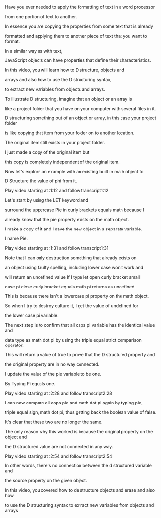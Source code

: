 Have you ever needed to apply the formatting of text in a word processor 

from one portion of text to another. 

In essence you are copying the properties from some text that is already 

formatted and applying them to another piece of text that you want to format. 

In a similar way as with text, 

JavaScript objects can have properties that define their characteristics. 

In this video, you will learn how to D structure, objects and 

arrays and also how to use the D structuring syntax, 

to extract new variables from objects and arrays. 

To illustrate D structuring, imagine that an object or an array is 

like a project folder that you have on your computer with several files in it. 

D structuring something out of an object or array, in this case your project folder 

is like copying that item from your folder on to another location. 

The original item still exists in your project folder. 

I just made a copy of the original item but 

this copy is completely independent of the original item. 

Now let's explore an example with an existing built in math object to 

D Structure the value of phi from it.

Play video starting at :1:12 and follow transcript1:12

Let's start by using the LET keyword and 

surround the uppercase Pie in curly brackets equals math because I 

already know that the pie property exists on the math object. 

I make a copy of it and I save the new object in a separate variable. 

I name Pie.

Play video starting at :1:31 and follow transcript1:31

Note that I can only destruction something that already exists on 

an object using faulty spelling, including lower case won't work and 

will return an undefined value If I type let open curly bracket small 

case pi close curly bracket equals math pi returns as undefined. 

This is because there isn't a lowercase pi property on the math object. 

So when I try to destroy culture it, I get the value of undefined for 

the lower case pi variable. 

The next step is to confirm that all caps pi variable has the identical value and 

data type as math dot pi by using the triple equal strict comparison operator. 

This will return a value of true to prove that the D structured property and 

the original property are in no way connected. 

I update the value of the pie variable to be one. 

By Typing Pi equals one.

Play video starting at :2:28 and follow transcript2:28

I can now compare all caps pie and math dot pi again by typing pie, 

triple equal sign, math dot pi, thus getting back the boolean value of false. 

It's clear that these two are no longer the same. 

The only reason why this worked is because the original property on the object and 

the D structured value are not connected in any way.

Play video starting at :2:54 and follow transcript2:54

In other words, there's no connection between the d structured variable and 

the source property on the given object. 

In this video, you covered how to de structure objects and erase and also how 

to use the D structuring syntax to extract new variables from objects and arrays